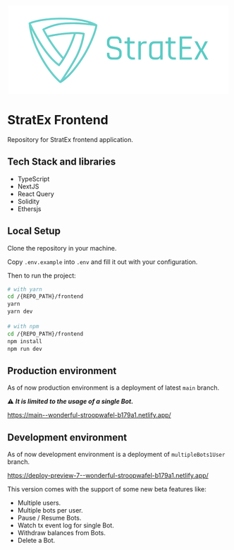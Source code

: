 

<p align="center">
  <img src="../docs/logo_transp_bg.png" alt="StratEx" style="width: 500px">
</p>

# StratEx Frontend

Repository for StratEx frontend application.

## Tech Stack and libraries

- TypeScript
- NextJS
- React Query
- Solidity
- Ethersjs

## Local Setup

Clone the repository in your machine.

Copy `.env.example` into `.env` and fill it out with your configuration.

Then to run the project:

```bash
# with yarn
cd /{REPO_PATH}/frontend
yarn
yarn dev

# with npm
cd /{REPO_PATH}/frontend
npm install
npm run dev
```

## Production environment

As of now production environment is a deployment of latest `main` branch. 

⚠️ ***It is limited to the usage of a single Bot.***

https://main--wonderful-stroopwafel-b179a1.netlify.app/

## Development environment

As of now development environment is a deployment of `multipleBots1User` branch.

https://deploy-preview-7--wonderful-stroopwafel-b179a1.netlify.app/

This version comes with the support of some new beta features like:

- Multiple users.
- Multiple bots per user.
- Pause / Resume Bots.
- Watch tx event log for single Bot.
- Withdraw balances from Bots.
- Delete a Bot.
